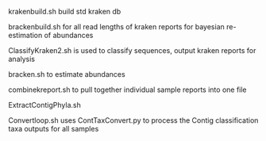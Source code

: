 krakenbuild.sh build std kraken db

brackenbuild.sh for all read lengths of kraken reports for bayesian re-estimation of abundances

ClassifyKraken2.sh is used to classify sequences, output kraken reports for analysis

bracken.sh to estimate abundances

combinekreport.sh to pull together individual sample reports into one file




ExtractContigPhyla.sh

Convertloop.sh uses ContTaxConvert.py to process the Contig classification taxa outputs for all samples
